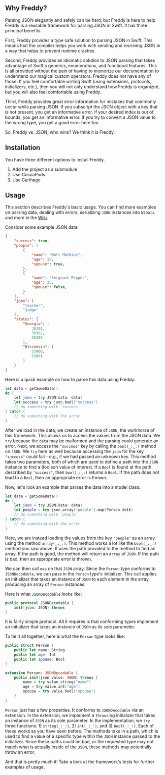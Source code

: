 ## Why Freddy?

Parsing JSON elegantly and safely can be hard, but Freddy is here to help. Freddy is a reusable framework for parsing JSON in Swift. It has three principal benefits.

First, Freddy provides a type safe solution to parsing JSON in Swift. This means that the compiler helps you work with sending and receiving JSON in a way that helps to prevent runtime crashes.

Second, Freddy provides an idiomatic solution to JSON parsing that takes advantage of Swift's generics, enumerations, and functional features. This is all provided without the pain of having to memorize our documentation to understand our magical custom operators. Freddy does not have any of those. If you feel comfortable writing Swift (using extensions, protocols, initializers, etc.), then you will not only understand how Freddy is organized, but you will also feel comfortable using Freddy.

Third, Freddy provides great error information for mistakes that commonly occur while parsing JSON.  If you subscript the JSON object with a key that is not present, you get an informative error.  If your desired index is out of bounds, you get an informative error.  If you try to convert a JSON value to the wrong type, you get a good error here too.

So, Freddy vs. JSON, who wins?  We think it is Freddy.

## Installation

You have three different options to install Freddy.

1. Add the project as a submodule
2. Use CocoaPods
3. Use Carthage

## Usage

This section describes Freddy's basic usage. You can find more examples on parsing data, dealing with errors, serializing `JSON` instances into `NSData`, and more in the [Wiki](https://github.com/bignerdranch/Freddy/wiki). 

Consider some example JSON data:

```json
{
    "success": true,
    "people": [
        {
            "name": "Matt Mathias",
            "age": 32,
            "spouse": true,
        },
        {
            "name": "Sergeant Pepper",
            "age": 25,
            "spouse": false,
        }
    ],
    "jobs": [
        "teacher",
        "judge"
    ],
    "states": {
        "Georgia": [
            30301,
            30302,
            30303
        ],
        "Wisconsin": [
            53000,
            53001
        ]
    }
}
```
Here is a quick example on how to parse this data using Freddy:

```swift
let data = getSomeData()
do {
    let json = try JSON(data: data) 
    let success = try json.bool("success")
    // do something with `success`
} catch {
    // do something with the error
}
```

After we load in the data, we create an instance of `JSON`, the workhorse of this framework. This allows us to access the values from the JSON data. We `try` because the `data` may be malformed and the parsing could generate an error. Next, we access the `"success"` key by calling the `bool(_:_:)` method on `JSON`. We `try` here as well because accessing the `json` for the key `"success"` could fail - e.g., if we had passed an unknown key. This method takes two parameters, both of which are used to define a path into the `JSON` instance to find a Boolean value of interest. If a `Bool` is found at the path described by `"success"`, then `bool(_:_:)` returns a `Bool`. If the path does not lead to a `Bool`, then an appropriate error is thrown.

Now, let's look an example that parses the data into a model class:

```swift
let data = getSomeData()
do {
    let json = try JSON(data: data)
    let people = try json.array("people").map(Person.init) 
    // do something with `people`    
} catch {
    // do something with the error
}
```

Here, we are instead loading the values from the key `"people"` as an array using the method `array(_:_:)`. This method works a lot like the `bool(_:_:)` method you saw above. It uses the path provided to the method to find an array. If the path is good, the method will return an `Array` of `JSON`. If the path is bad, then an appropriate error is thrown.

We can then call `map` on that `JSON` array. Since the `Person` type conforms to `JSONDecodable`, we can pass in the `Person` type's initializer. This call applies an initializer that takes an instance of `JSON` to each element in the array, producing an array of `Person` instances.

Here is what `JSONDecodable` looks like:

```swift
public protocol JSONDecodable {
    init(json: JSON) throws
}
```

It is fairly simple protocol.  All it requires is that conforming types implement an initializer that takes an instance of `JSON` as its sole parameter.

To tie it all together, here is what the `Person` type looks like:

```swift
public struct Person {
    public let name: String
    public let age: Int
    public let spouse: Bool
}

extension Person: JSONDecodable {
    public init(json value: JSON) throws {
        name = try value.string("name")
        age = try value.int("age")
        spouse = try value.bool("spouse")
    } 
}
```

`Person` just has a few properties. It conforms to `JSONDecodable` via an extension. In the extension, we implement a `throws`ing initializer that takes an instance of `JSON` as its sole parameter. In the implementation, we `try` three functions: 1) `string(_:_:)`, 2) `int(_:_:)`, and 3) `bool(_:_:)`. Each of these works as you have seen before. The methods take in a path, which is used to find a value of a specific type within the `JSON` instance passed to the initializer. Since these paths could be bad, or the requested type may not match what is actually inside of the `JSON`, these methods may potentially throw an error. 

And that is pretty much it! Take a look at the framework's tests for further examples of usage.


